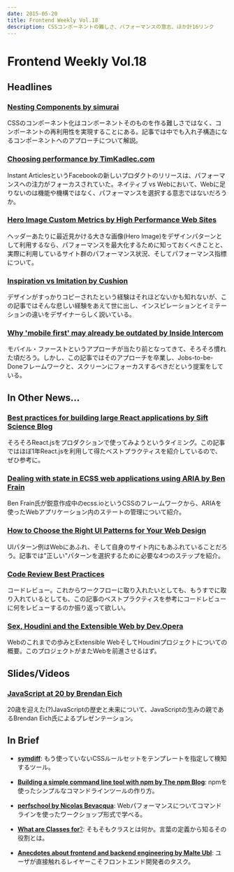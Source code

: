 ```yaml
---
date: 2015-05-20
title: Frontend Weekly Vol.18
description: CSSコンポーネントの難しさ、パフォーマンスの意志、ほか計16リンク
---
```


# Frontend Weekly Vol.18

## Headlines

### [Nesting Components by simurai](http://simurai.com/blog/2015/05/11/nesting-components/)

CSSのコンポーネント化はコンポーネントそのものを作る難しさではなく、コンポーネントの再利用性を実現することにある。記事では中でも入れ子構造になるコンポーネントへのアプローチについて解説。

### [Choosing performance by TimKadlec.com](http://timkadlec.com/2015/05/choosing-performance/)

Instant ArticlesというFacebookの新しいプロダクトのリリースは、パフォーマンスへの注力がフォーカスされていた。ネイティブ vs Webにおいて、Webに足りないのは機能や機構ではなく、パフォーマンスを選択する意志ではないだろうか。

### [Hero Image Custom Metrics by High Performance Web Sites](http://www.stevesouders.com/blog/2015/05/12/hero-image-custom-metrics/)

ヘッダーあたりに最近見かける大きな画像(Hero Image)をデザインパターンとして利用するなら、パフォーマンスを最大化するために知っておくべきことと、実際に利用しているサイト群のパフォーマンス状況、そしてパフォーマンス指標について。

### [Inspiration vs Imitation by Cushion](http://cushionapp.com/journal/inspiration-vs-imitation/)

デザインがすっかりコピーされたという経験はそれほどないかも知れないが、この記事ではそんな悲しい経験をあえて世に出し、インスピレーションとイミテーションの違いをデザイナーらしく説いている。

### [Why 'mobile first' may already be outdated by Inside Intercom](https://blog.intercom.io/why-mobile-first-may-already-be-outdated/)

モバイル・ファーストというアプローチが当たり前となってきて、そろそろ慣れた頃だろう。しかし、この記事ではそのアプローチを卒業し、Jobs-to-be-Doneフレームワークと、スクリーンにフォーカスするべきだという提案をしている。

## In Other News…

### [Best practices for building large React applications by Sift Science Blog](http://blog.siftscience.com/blog/2015/best-practices-for-building-large-react-applications)

そろそろReact.jsをプロダクションで使ってみようというタイミング。この記事ではほぼ1年React.jsを利用して得たベストプラクティスを紹介しているので、ぜひ参考に。

### [Dealing with state in ECSS web applications using ARIA by Ben Frain](http://benfrain.com/dealing-with-state-in-ecss-web-applications-using-aria/)

Ben Frain氏が鋭意作成中のecss.ioというCSSのフレームワークから、ARIAを使ったWebアプリケーション内のステートの管理について紹介。

### [How to Choose the Right UI Patterns for Your Web Design](http://speckyboy.com/2015/05/12/how-to-choose-the-right-ui-patterns-for-your-web-design/)

UIパターン例はWebにあふれ、そして自身のサイト内にもあふれていることだろう。記事では"正しい"パターンを選択するために必要な4つのステップを紹介。

### [Code Review Best Practices](http://kevinlondon.com/2015/05/05/code-review-best-practices.html)

コードレビュー。これからワークフローに取り入れたいとしても、もうすでに取り入れているとしても、この記事のベストプラクティスを参考にコードレビューに何をレビューするのか振り返って欲しい。

### [Sex, Houdini and the Extensible Web by Dev.Opera](https://dev.opera.com/articles/houdini/)

Webのこれまでの歩みとExtensible WebそしてHoudiniプロジェクトについての概要。このプロジェクトがまたWebを前進させるはず。

## Slides/Videos

### [JavaScript at 20 by Brendan Eich](http://brendaneich.github.io/ModernWeb.tw-2015/)

20歳を迎えた(?)JavaScriptの歴史と未来について、JavaScriptの生みの親であるBrendan Eich氏によるプレゼンテーション。

## In Brief

- [**symdiff**](https://symdiff.github.io/): もう使っていないCSSルールセットをテンプレートを指定して検知するツール。

- [**Building a simple command line tool with npm by The npm Blog**](http://blog.npmjs.org/post/118810260230/building-a-simple-command-line-tool-with-npm): npmを使ったシンプルなコマンドラインツールの作り方。

- [**perfschool by Nicolas Bevacqua**](https://github.com/bevacqua/perfschool): Webパフォーマンスについてコマンドラインを使ったワークショップ形式で学べる。

- [**What are Classes for**?](http://xn--h4hg.ws/2015/05/14/what-are-classes-for/): そもそもクラスとは何か。言葉の定義から知るその役割とは。

- [**Anecdotes about frontend and backend engineering by Malte Ubl**](https://medium.com/dev-channel/anecdotes-about-frontend-and-backend-engineering-e65601a312be): ユーザが直接触れるレイヤーこそフロントエンド開発者のタスク。
